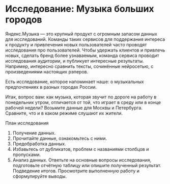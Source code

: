 # Исследование: Музыка больших городов

Яндекс.Музыка — это крупный продукт с огромным запасом данных для исследований. Команды таких сервисов для поддержания интереса к продукту и привлечения новых пользователей часто проводят исследования про пользователей. Чтобы удержать клиентов и привлечь новых, сделать бренд более узнаваемым, команда сервиса проводит исследования аудитории, и публикует интересные результаты. Например, интересно сравнить тексты, сочинённые нейросетью, с произведениями настоящих рэперов.

Есть исследование, которое напоминает наше: о музыкальных предпочтениях в разных городах России.

Итак, вопрос вам: как музыка, которая звучит по дороге на работу в понедельник утром, отличается от той, что играет в среду или в конце рабочей недели? Возьмите данные для Москвы и Петербурга. Сравните, что и в каком режиме слушают их жители.

План исследования

1. Получение данных. 
2. Прочитайте данные, ознакомьтесь с ними.
3. Предобработка данных.
4. Избавьтесь от дубликатов, проблем с названиями столбцов и пропусками.
5. Анализ данных. Ответьте на основные вопросы исследования, подготовьте отчётную таблицу или опишите полученный результат.
Подведение итогов. Просмотрите выполненную работу и сформулируйте выводы.